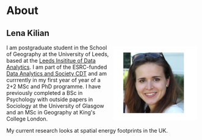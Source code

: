 # About

## Lena Kilian
<img style="padding: 5px;" src="Photo.png" align="right" width="220"/>

I am postgraduate student in the School of Geography at the University of Leeds, based at the [Leeds Insititue of Data Analytics](https://lida.leeds.ac.uk/). I am part of the ESRC-funded [Data Analytics and Society CDT](https://datacdt.org/) and am currrently in my first year of year of a 2+2 MSc and PhD programme. I have previously completed a BSc in Psychology with outside papers in Sociology at the University of Glasgow and an MSc in Geography at King's College London.

My current research looks at spatial energy footprints in the UK. 

